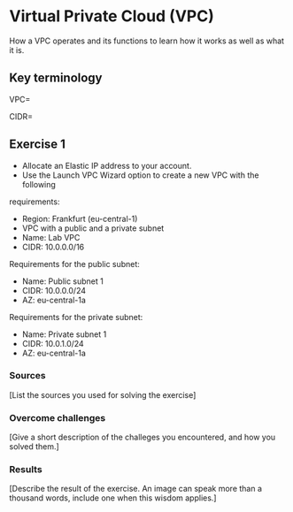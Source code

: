 # Virtual Private Cloud (VPC)
How a VPC operates and its functions to learn how it works as well as what it is.

## Key terminology
VPC= 

CIDR= 

## Exercise 1
- Allocate an Elastic IP address to your account.
- Use the Launch VPC Wizard option to create a new VPC with the following 

requirements:
- Region: Frankfurt (eu-central-1)
- VPC with a public and a private subnet
- Name: Lab VPC
- CIDR: 10.0.0.0/16

Requirements for the public subnet:
- Name: Public subnet 1
- CIDR: 10.0.0.0/24
- AZ: eu-central-1a

Requirements for the private subnet:
- Name: Private subnet 1
- CIDR: 10.0.1.0/24
- AZ: eu-central-1a

### Sources
[List the sources you used for solving the exercise]

### Overcome challenges
[Give a short description of the challeges you encountered, and how you solved them.]

### Results
[Describe the result of the exercise. An image can speak more than a thousand words, include one when this wisdom applies.]
